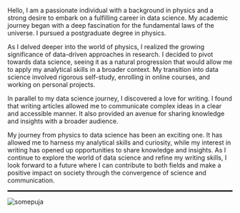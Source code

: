 

<p> Hello, I am a passionate individual with a background in physics and a strong desire to embark on a fulfilling career in data science.
My academic journey began with a deep fascination for the fundamental laws of the universe. I pursued a postgraduate degree in physics.</p>
<p>As I delved deeper into the world of physics, I realized the growing significance of data-driven approaches in research. I decided to pivot towards data science, seeing it as a natural progression that would allow me to apply my analytical skills in a broader context. My transition into data science involved rigorous self-study, enrolling in online courses, and working on personal projects.</p>
<p>In parallel to my data science journey, I discovered a love for writing. I found that writing articles allowed me to communicate complex ideas in a clear and accessible manner. It also provided an avenue for sharing knowledge and insights with a broader audience.</p>
<p>My journey from physics to data science has been an exciting one. It has allowed me to harness my analytical skills and curiosity, while my interest in writing has opened up opportunities to share knowledge and insights. As I continue to explore the world of data science and refine my writing skills, I look forward to a future where I can contribute to both fields and make a positive impact on society through the convergence of science and communication.</p>
<hr style="height: 3px;/>
<p align="left"> <img src="https://komarev.com/ghpvc/?username=somepuja&label=Profile%20views&color=0e75b6&style=flat" alt="somepuja" /> </p>







